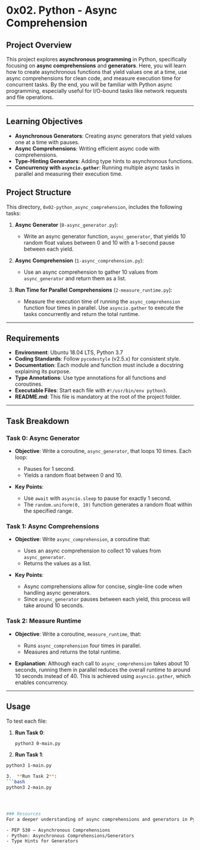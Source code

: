 # 0x02. Python - Async Comprehension

## Project Overview

This project explores **asynchronous programming** in Python, specifically focusing on **async comprehensions** and **generators**. Here, you will learn how to create asynchronous functions that yield values one at a time, use async comprehensions for clean code, and measure execution time for concurrent tasks. By the end, you will be familiar with Python async programming, especially useful for I/O-bound tasks like network requests and file operations.

---

## Learning Objectives

- **Asynchronous Generators**: Creating async generators that yield values one at a time with pauses.
- **Async Comprehensions**: Writing efficient async code with comprehensions.
- **Type-Hinting Generators**: Adding type hints to asynchronous functions.
- **Concurrency with `asyncio.gather`**: Running multiple async tasks in parallel and measuring their execution time.

## Project Structure

This directory, `0x02-python_async_comprehension`, includes the following tasks:

1. **Async Generator** (`0-async_generator.py`):
   - Write an async generator function, `async_generator`, that yields 10 random float values between 0 and 10 with a 1-second pause between each yield.

2. **Async Comprehension** (`1-async_comprehension.py`):
   - Use an async comprehension to gather 10 values from `async_generator` and return them as a list.

3. **Run Time for Parallel Comprehensions** (`2-measure_runtime.py`):
   - Measure the execution time of running the `async_comprehension` function four times in parallel. Use `asyncio.gather` to execute the tasks concurrently and return the total runtime.

---

## Requirements

- **Environment**: Ubuntu 18.04 LTS, Python 3.7
- **Coding Standards**: Follow `pycodestyle` (v2.5.x) for consistent style.
- **Documentation**: Each module and function must include a docstring explaining its purpose.
- **Type Annotations**: Use type annotations for all functions and coroutines.
- **Executable Files**: Start each file with `#!/usr/bin/env python3`.
- **README.md**: This file is mandatory at the root of the project folder.

---

## Task Breakdown

### Task 0: Async Generator

- **Objective**: Write a coroutine, `async_generator`, that loops 10 times. Each loop:
  - Pauses for 1 second.
  - Yields a random float between 0 and 10.
  
- **Key Points**: 
  - Use `await` with `asyncio.sleep` to pause for exactly 1 second.
  - The `random.uniform(0, 10)` function generates a random float within the specified range.

### Task 1: Async Comprehensions

- **Objective**: Write `async_comprehension`, a coroutine that:
  - Uses an async comprehension to collect 10 values from `async_generator`.
  - Returns the values as a list.
  
- **Key Points**: 
  - Async comprehensions allow for concise, single-line code when handling async generators.
  - Since `async_generator` pauses between each yield, this process will take around 10 seconds.

### Task 2: Measure Runtime

- **Objective**: Write a coroutine, `measure_runtime`, that:
  - Runs `async_comprehension` four times in parallel.
  - Measures and returns the total runtime.
  
- **Explanation**: Although each call to `async_comprehension` takes about 10 seconds, running them in parallel reduces the overall runtime to around 10 seconds instead of 40. This is achieved using `asyncio.gather`, which enables concurrency.

---

## Usage

To test each file:

1. **Run Task 0**: 
   ```bash
   python3 0-main.py


2.  **Run Task 1**:
   ```bash
   python3 1-main.py

3.  **Run Task 2**:
   ```bash
   python3 2-main.py




### Resources
For a deeper understanding of async comprehensions and generators in Python, refer to:

- PEP 530 – Asynchronous Comprehensions
- Python: Asynchronous Comprehensions/Generators
- Type Hints for Generators
